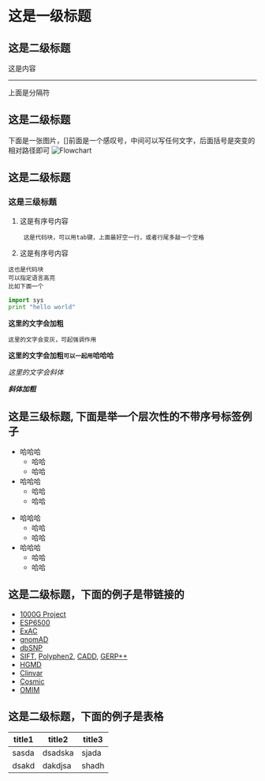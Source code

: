 # 这是一级标题
## 这是二级标题
这是内容

----
上面是分隔符
## 这是二级标题

下面是一张图片，[]前面是一个感叹号，中间可以写任何文字，后面括号是突变的相对路径即可
![Flowchart](trio_pipeline_flowchart.png)

## 这是二级标题
### 这是三级标题
1. 这是有序号内容
        
        这是代码块，可以用tab键，上面最好空一行，或者行尾多敲一个空格

2. 这是有序号内容
```
这也是代码块
可以指定语言高亮
比如下面一个
```

```python
import sys
print "hello world"
```

**这里的文字会加粗**

`这里的文字会变灰，可起强调作用`

**这里的文字会加粗`可以一起用`哈哈哈**

*这里的文字会斜体*

***斜体加粗***

## 这是三级标题, 下面是举一个层次性的不带序号标签例子
- 哈哈哈
    - 哈哈
    - 哈哈
- 哈哈哈
    - 哈哈
    - 哈哈
* 哈哈哈
    * 哈哈
    * 哈哈
* 哈哈哈
    * 哈哈
    * 哈哈

## 这是二级标题，下面的例子是带链接的
- [1000G Project](http://www.internationalgenome.org/)
- [ESP6500](http://evs.gs.washington.edu/EVS/)
- [ExAC](exac.broadinstitute.org)
- [gnomAD](http://gnomad.broadinstitute.org/)
- [dbSNP](https://www.ncbi.nlm.nih.gov/projects/SNP/)
- [SIFT](http://sift.jcvi.org/), [Polyphen2](http://genetics.bwh.harvard.edu/pph2/), [CADD](http://cadd.gs.washington.edu/), [GERP++](http://mendel.stanford.edu/SidowLab/downloads/gerp/)
- [HGMD](http://www.hgmd.cf.ac.uk/ac/index.php)
- [Clinvar](https://www.ncbi.nlm.nih.gov/clinvar/)
- [Cosmic](http://cancer.sanger.ac.uk/cosmic?genome=37)
- [OMIM](https://www.omim.org/)

## 这是二级标题，下面的例子是表格

|title1|title2|title3|
|---|---|---|
|sasda|dsadska|sjada|
|dsakd|dakdjsa|shadh|


